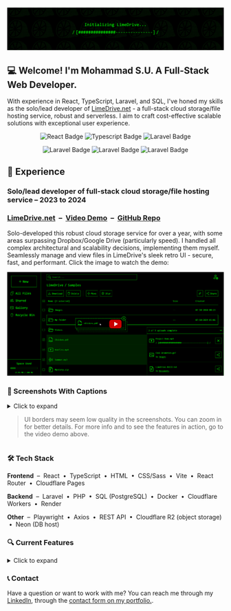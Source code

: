 [![banner](https://github.com/Mohammad-SU/LimeDrive-Cloud-Storage-Public/blob/main/screenshots/loading-screen-banner.png)](https://github.com/Mohammad-SU/LimeDrive-Cloud-Storage-Public)

## 💻 Welcome! I'm Mohammad S.U. A Full-Stack Web Developer.
With experience in React, TypeScript, Laravel, and SQL, I've honed my skills as the solo/lead developer of [LimeDrive.net](https://github.com/Mohammad-SU/LimeDrive-Cloud-Storage-Public) - a full-stack cloud storage/file hosting service, robust and serverless. I aim to craft cost-effective scalable solutions with exceptional user experience.

<p align="center">
  <img src="https://img.shields.io/badge/react-%2320232a.svg?style=for-the-badge&logo=react" alt="React Badge">
  <img src="https://img.shields.io/badge/typescript-%2320232a.svg?style=for-the-badge&logo=typescript" alt="Typescript Badge">
  <img src="https://img.shields.io/badge/sass-%2320232a.svg?style=for-the-badge&logo=sass" alt="Laravel Badge">
</p>

<p align="center">
  <img src="https://img.shields.io/badge/laravel-%2320232a.svg?style=for-the-badge&logo=laravel" alt="Laravel Badge">
  <img src="https://img.shields.io/badge/postgresql-%2320232a.svg?style=for-the-badge&logo=postgresql" alt="Laravel Badge">
  <img src="https://img.shields.io/badge/cloudflare-%2320232a.svg?style=for-the-badge&logo=cloudflare" alt="Laravel Badge">
</p>

## 💼 Experience
### Solo/lead developer of full-stack cloud storage/file hosting service  –  2023 to 2024
### [LimeDrive.net](https://limedrive.net) &nbsp;–&nbsp; [Video Demo](https://youtu.be/3P_LIRLbSy4) &nbsp;–&nbsp; [GitHub Repo](https://github.com/Mohammad-SU/LimeDrive-Cloud-Storage-Public)

Solo-developed this robust cloud storage service for over a year, with some areas surpassing Dropbox/Google Drive (particularly speed). I handled all complex architectural and scalability decisions, implementing them myself. Seamlessly manage and view files in LimeDrive's sleek retro UI - secure, fast, and performant. Click the image to watch the demo:

[![LimeDrive Demo](https://github.com/Mohammad-SU/LimeDrive-Cloud-Storage-Public/blob/main/screenshots/yt-video-img.png)](https://youtu.be/3P_LIRLbSy4)

### 📸 Screenshots With Captions

<details>
  
<summary>
Click to expand

> UI borders may seem low quality in the screenshots. You can zoom in for better details. For more info and to see the features in action, go to the video demo above.
</summary>
  
### File List (Clean UI)
![File List (Clean UI)](https://github.com/Mohammad-SU/LimeDrive-Cloud-Storage-Public/blob/main/screenshots/file-list-clean-UI.png)

### File Viewer (Video and Controls)
![File Viewer (Video and Controls)](https://github.com/Mohammad-SU/LimeDrive-Cloud-Storage-Public/blob/main/screenshots/file-viewer-video.png)

### File List (Detailed UI With Item Selection, Drag and Drop, and Upload Queue)
![File List (Detailed UI With Item Selection, Drag and Drop, and Upload Queue](https://github.com/Mohammad-SU/LimeDrive-Cloud-Storage-Public/blob/main/screenshots/file-list-detailed-UI.png)

### File Viewer (PDF and Shareable Link Generation)
![File Viewer (PDF and Shareable Link Generation)](https://github.com/Mohammad-SU/LimeDrive-Cloud-Storage-Public/blob/main/screenshots/file-viewer-pdf-share-modal.png)

### Settings
![Settings](https://github.com/Mohammad-SU/LimeDrive-Cloud-Storage-Public/blob/main/screenshots/settings.png)

### Login
![Login](https://github.com/Mohammad-SU/LimeDrive-Cloud-Storage-Public/blob/main/screenshots/login.png)

</details>

### 🛠️ Tech Stack

**Frontend** &nbsp;–&nbsp; React &nbsp;•&nbsp; TypeScript &nbsp;•&nbsp; HTML &nbsp;•&nbsp; CSS/Sass &nbsp;•&nbsp; Vite  &nbsp;•&nbsp; React Router &nbsp;•&nbsp; Cloudflare Pages

**Backend** &nbsp;–&nbsp; Laravel &nbsp;•&nbsp; PHP &nbsp;•&nbsp; SQL (PostgreSQL) &nbsp;•&nbsp; Docker &nbsp;•&nbsp; Cloudflare Workers &nbsp;•&nbsp; Render

**Other** &nbsp;–&nbsp; Playwright  &nbsp;•&nbsp; Axios &nbsp;•&nbsp; REST API &nbsp;•&nbsp; Cloudflare R2 (object storage) &nbsp;•&nbsp; Neon (DB host)

### 🔍 Current Features
<details>
  
<summary>Click to expand</summary>
&nbsp;

⚡ **Cost and Performance Optimisation**
>Integrates zero-egress-fee object storage, presigned URLs, no-cost cloud service tiers, CDN, caching, lazy loading, data deduplication, automated cleanup, throttling, and usage limits - these lead to ***zero costs*** in data storage/processing, ***+63.3% faster*** API in production, being ***+2.7x faster*** than DropBox in service speed, and improved scalability and UX.

🔒 **Security** 
>Client/server validation, encryption, hashing, proxy, WAF, SSL, CORS, and CSRF tokens.

🧪 **Automated Tests** 
>E2E tests (Playwright), Unit tests (PHPUnit), and CI/CD (GitHub Actions).

🔑 **User Accounts** 
>Registration, login, account settings, sessions, and email verification/notifications.

📁 **File Storage and Management** 
>Folders, paths, drag & drop, downloading, link-share, and upload queue with robust management of varied situations like network errors, name conflicts, and cancelling.

👁️ **File Viewer** 
>Convenient viewer in-browser, supporting videos, images, PDFs, audio, and plain text. Includes shared views, printing, and custom video controls with fullscreen and keyboard shortcuts.

🔗 **Sharing** 
>Generate secure links to share files, providing effortless access/collaboration for recipients. Includes permission management. A Cloudflare worker verifies URLs via server-generated HMAC and IP.

♿ **Accessibility** 
>ARIA, keyboard navigation, shortcuts, clear labels, and semantic HTML.

🎨 **UX/UI** 
>A creative mix of bulletin board system/CLI themes with modern, responsive elements. Errors are more detailed/user-friendly than DropBox and UI is noticeably faster for a seamless experience.

✅ **Code Quality** 
>Improved type safety and documentation through use of TypeScript, PHPDoc/type hinting, and PHPStan - leading to a high reduction in runtime errors and time spent debugging them. 

</details>

### 📞 Contact
Have a question or want to work with me? You can reach me through my [LinkedIn](https://www.linkedin.com/in/mohammad-su), through the [contact form on my portfolio.](https://msudigital.pages.dev/#contact).
